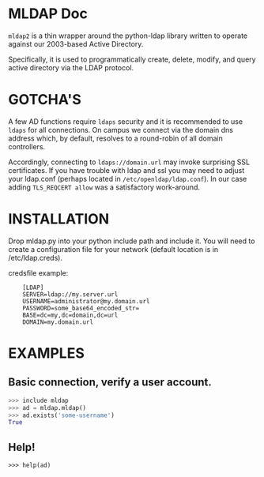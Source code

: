# MLDAP Doc

`mldap2` is a thin wrapper around the python-ldap library written to operate 
against our 2003-based Active Directory.

Specifically, it is used to programmatically create, delete, modify, and
query active directory via the LDAP protocol.

# GOTCHA'S

A few AD functions require `ldaps` security and it is recommended to use `ldaps`
for all connections. On campus we connect via the domain dns address which, 
by default, resolves to a round-robin of all domain controllers. 

Accordingly, connecting to `ldaps://domain.url` may invoke surprising SSL
certificates. If you have trouble with ldap and ssl you may need to adjust
your ldap.conf (perhaps located in `/etc/openldap/ldap.conf`). In our case
adding `TLS_REQCERT allow` was a satisfactory work-around.

# INSTALLATION

Drop mldap.py into your python include path and include it. You will need
to create a configuration file for your network (default location is in 
/etc/ldap.creds).

credsfile example:
```
    [LDAP]
    SERVER=ldap://my.server.url
    USERNAME=administrator@my.domain.url
    PASSWORD=some_base64_encoded_str=
    BASE=dc=my,dc=domain,dc=url
    DOMAIN=my.domain.url
```

# EXAMPLES

## Basic connection, verify a user account.
```python
>>> include mldap
>>> ad = mldap.mldap()
>>> ad.exists('some-username')
True
```

## Help!
```
>>> help(ad)
```
